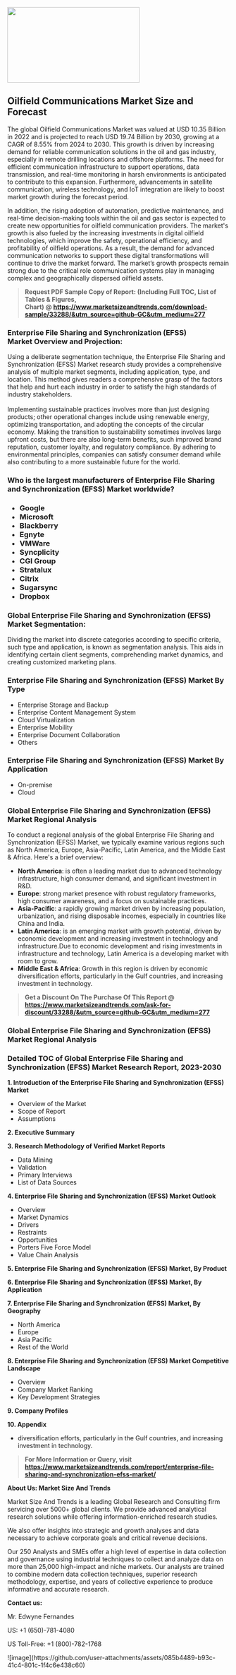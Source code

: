 <p><img class="alignnone size-medium wp-image-20088" src="https://ffe5etoiles.com/wp-content/uploads/2024/12/MST1-300x171.png" alt="" width="300" height="171" /></p><h2>Oilfield Communications Market Size and Forecast</h2><p>The global Oilfield Communications Market was valued at USD 10.35 Billion in 2022 and is projected to reach USD 19.74 Billion by 2030, growing at a CAGR of 8.55% from 2024 to 2030. This growth is driven by increasing demand for reliable communication solutions in the oil and gas industry, especially in remote drilling locations and offshore platforms. The need for efficient communication infrastructure to support operations, data transmission, and real-time monitoring in harsh environments is anticipated to contribute to this expansion. Furthermore, advancements in satellite communication, wireless technology, and IoT integration are likely to boost market growth during the forecast period.</p><p>In addition, the rising adoption of automation, predictive maintenance, and real-time decision-making tools within the oil and gas sector is expected to create new opportunities for oilfield communication providers. The market's growth is also fueled by the increasing investments in digital oilfield technologies, which improve the safety, operational efficiency, and profitability of oilfield operations. As a result, the demand for advanced communication networks to support these digital transformations will continue to drive the market forward. The market’s growth prospects remain strong due to the critical role communication systems play in managing complex and geographically dispersed oilfield assets.</p></p><blockquote id="" class=""><strong>Request PDF Sample Copy of Report: (Including Full TOC, List of Tables &amp; Figures, Chart)&nbsp;@&nbsp;<strong><a href="https://www.marketsizeandtrends.com/download-sample/33288/&utm_source=github-GC&utm_medium=277" target="_blank">https://www.marketsizeandtrends.com/download-sample/33288/&utm_source=github-GC&utm_medium=277</a></strong></strong></blockquote><h3 id="" class="">Enterprise File Sharing and Synchronization (EFSS) Market&nbsp;Overview and Projection:</h3><p id="" class="">Using a deliberate segmentation technique, the Enterprise File Sharing and Synchronization (EFSS) Market research study provides a comprehensive analysis of multiple market segments, including application, type, and location. This method gives readers a comprehensive grasp of the factors that help and hurt each industry in order to satisfy the high standards of industry stakeholders. <br /> <br />Implementing sustainable practices involves more than just designing products; other operational changes include using renewable energy, optimizing transportation, and adopting the concepts of the circular economy. Making the transition to sustainability sometimes involves large upfront costs, but there are also long-term benefits, such improved brand reputation, customer loyalty, and regulatory compliance. By adhering to environmental principles, companies can satisfy consumer demand while also contributing to a more sustainable future for the world.</p><h3 id="" class="">Who is the largest manufacturers of&nbsp;Enterprise File Sharing and Synchronization (EFSS) Market worldwide?</h3><h3 class=""><p><ul><li>Google </li><li> Microsoft </li><li> Blackberry </li><li> Egnyte </li><li> VMWare </li><li> Syncplicity </li><li> CGI Group </li><li> Stratalux </li><li> Citrix </li><li> Sugarsync </li><li> Dropbox</li></ul></p></h3><h3 id="" class="">Global&nbsp;Enterprise File Sharing and Synchronization (EFSS) Market Segmentation:</h3><p id="" class="">Dividing the market into discrete categories according to specific criteria, such type and application, is known as segmentation analysis. This aids in identifying certain client segments, comprehending market dynamics, and creating customized marketing plans.</p><h3 id="" class="">Enterprise File Sharing and Synchronization (EFSS) Market&nbsp;By Type</h3><p><p><ul><li>Enterprise Storage and Backup </li><li> Enterprise Content Management System </li><li> Cloud Virtualization </li><li> Enterprise Mobility </li><li> Enterprise Document Collaboration </li><li> Others</p></li></ul></p></p><h3 id="" class="">Enterprise File Sharing and Synchronization (EFSS) Market&nbsp;By Application</h3><p class=""><p><ul><li>On-premise </li><li> Cloud</li></ul></p></p><h3 id="" class="">Global Enterprise File Sharing and Synchronization (EFSS) Market Regional Analysis</h3><p id="" class="">To conduct a regional analysis of the global Enterprise File Sharing and Synchronization (EFSS) Market, we typically examine various regions such as North America, Europe, Asia-Pacific, Latin America, and the Middle East &amp; Africa. Here's a brief overview:</p><ul><li><strong>North America</strong>: is often a leading market due to advanced technology infrastructure, high consumer demand, and significant investment in R&amp;D.</li><li><strong>Europe</strong>: strong market presence with robust regulatory frameworks, high consumer awareness, and a focus on sustainable practices.</li><li><strong>Asia-Pacific</strong>: a rapidly growing market driven by increasing population, urbanization, and rising disposable incomes, especially in countries like China and India.</li><li><strong>Latin America</strong>: is an emerging market with growth potential, driven by economic development and increasing investment in technology and infrastructure.Due to economic development and rising investments in infrastructure and technology, Latin America is a developing market with room to grow.</li><li><strong>Middle East &amp; Africa</strong>: Growth in this region is driven by economic diversification efforts, particularly in the Gulf countries, and increasing investment in technology.</li></ul><blockquote id="" class=""><strong>Get a Discount On The Purchase Of This Report @ <strong><a href="https://www.marketsizeandtrends.com/ask-for-discount/33288/&utm_source=github-GC&utm_medium=277" target="_blank">https://www.marketsizeandtrends.com/ask-for-discount/33288/&utm_source=github-GC&utm_medium=277</a></strong></strong></blockquote><h3 id="" class="">Global Enterprise File Sharing and Synchronization (EFSS) Market Regional Analysis</h3><h3 id="" class="">Detailed TOC of Global Enterprise File Sharing and Synchronization (EFSS) Market Research Report, 2023-2030</h3><p id="" class=""><strong>1. Introduction of the Enterprise File Sharing and Synchronization (EFSS) Market</strong></p><ul><li>Overview of the Market</li><li>Scope of Report</li><li>Assumptions</li></ul><p id="" class=""><strong>2. Executive Summary</strong></p><p id="" class=""><strong>3. Research Methodology of Verified Market Reports</strong></p><ul><li>Data Mining</li><li>Validation</li><li>Primary Interviews</li><li>List of Data Sources</li></ul><p id="" class=""><strong>4. Enterprise File Sharing and Synchronization (EFSS) Market Outlook</strong></p><ul><li>Overview</li><li>Market Dynamics</li><li>Drivers</li><li>Restraints</li><li>Opportunities</li><li>Porters Five Force Model</li><li>Value Chain Analysis</li></ul><p id="" class=""><strong>5. Enterprise File Sharing and Synchronization (EFSS) Market, By Product</strong></p><p id="" class=""><strong>6. Enterprise File Sharing and Synchronization (EFSS) Market, By Application</strong></p><p id="" class=""><strong>7. Enterprise File Sharing and Synchronization (EFSS) Market, By Geography</strong></p><ul><li>North America</li><li>Europe</li><li>Asia Pacific</li><li>Rest of the World</li></ul><p id="" class=""><strong>8. Enterprise File Sharing and Synchronization (EFSS) Market Competitive Landscape</strong></p><ul><li>Overview</li><li>Company Market Ranking</li><li>Key Development Strategies</li></ul><p id="" class=""><strong>9. Company Profiles</strong></p><p id="" class=""><strong>10. Appendix</strong></p><ul><li>diversification efforts, particularly in the Gulf countries, and increasing investment in technology.</li></ul><blockquote id="" class=""><strong>For More Information or Query, visit <strong><strong><a href="https://www.marketsizeandtrends.com/report/enterprise-file-sharing-and-synchronization-efss-market/" target="_blank">https://www.marketsizeandtrends.com/report/enterprise-file-sharing-and-synchronization-efss-market/</a></strong></strong></strong></blockquote><p id="" class=""><strong>About Us: Market Size And Trends</strong></p><p id="" class="">Market Size And Trends is a leading Global Research and Consulting firm servicing over 5000+ global clients. We provide advanced analytical research solutions while offering information-enriched research studies.</p><p id="" class="">We also offer insights into strategic and growth analyses and data necessary to achieve corporate goals and critical revenue decisions.</p><p id="" class="">Our 250 Analysts and SMEs offer a high level of expertise in data collection and governance using industrial techniques to collect and analyze data on more than 25,000 high-impact and niche markets. Our analysts are trained to combine modern data collection techniques, superior research methodology, expertise, and years of collective experience to produce informative and accurate research.</p><p id="" class=""><strong>Contact us:</strong></p><p id="" class="">Mr. Edwyne Fernandes</p><p id="" class="">US: +1 (650)-781-4080</p><p id="" class="">US Toll-Free: +1 (800)-782-1768</p>
![image](https://github.com/user-attachments/assets/085b4489-b93c-41c4-801c-1f4c6e438c60)
